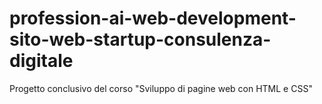 # profession-ai-web-development-sito-web-startup-consulenza-digitale
Progetto conclusivo del corso "Sviluppo di pagine web con HTML e CSS"
